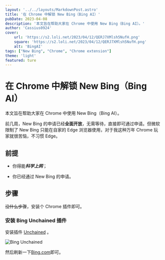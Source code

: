 ```yaml
---
layout: '../../layouts/MarkdownPost.astro'
title: '在 Chrome 中解锁 New Bing（Bing AI）'
pubDate: 2023-04-08
description: '本文旨在帮助大家在 Chrome 中使用 New Bing（Bing AI）。'
author: 'Cassius0924'
cover:
    url: 'https://s2.loli.net/2023/04/12/QERJ7XMlsh5NufH.png'
    square: 'https://s2.loli.net/2023/04/12/QERJ7XMlsh5NufH.png'
    alt: 'BingAI'
tags: ["New Bing", "Chrome", "Chrome extension"]
theme: 'light'
featured: ture
---
```


# 在 Chrome 中解锁 New Bing（Bing AI）

本文旨在帮助大家在 Chrome 中使用 New Bing（Bing AI）。

前几周，New Bing 的申请已经**全面开放**，无需等待，直接即可通过申请。但微软限制了 New Bing 只能在自家的 Edge 浏览器使用，对于我这种万年 Chrome 玩家就很苦恼，不习惯 Edge。

## 前提

- 你得能***科学上网***；

- 你已经通过 New Bing 的申请。

## 步骤

~~没什么步骤~~，安装个 Chrome 插件即可。

### 安装 Bing Unchained 插件

安装插件 [Unchained](https://chrome.google.com/webstore/detail/bing-unchained-use-new-bi/laldfnbbeocphnilnofhedhcjcnchbld) 。

![Bing Unchained](https://s2.loli.net/2023/04/03/MP2AORkbBzEYFp3.png)

然后刷新一下[Bing.com](https://www.bing.com)即可。



